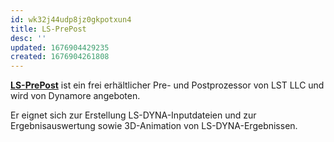 ```yaml
---
id: wk32j44udp8jz0gkpotxun4
title: LS-PrePost
desc: ''
updated: 1676904429235
created: 1676904261808
---
```

**[LS-PrePost](https://www.dynamore.de/de/produkte/pre-und-postprozessoren/prepost)** ist ein frei erhältlicher Pre- und Postprozessor von LST LLC und wird von Dynamore angeboten. 

Er eignet sich zur Erstellung LS-DYNA-Inputdateien und zur Ergebnisauswertung sowie 3D-Animation von LS-DYNA-Ergebnissen.